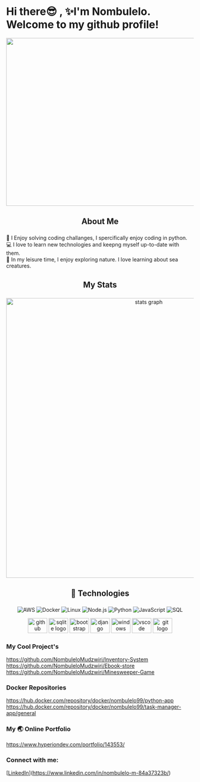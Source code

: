 # Hi there😎 , ✨I'm Nombulelo. Welcome to my github profile!  

<div align="center">
  <img src= "https://github.com/NombuleloMudzwiri/NombuleloMudzwiri/assets/131011594/2ec94029-9cf2-41fb-a22c-3836f935477d" width="1080" height="450" />
  </div>

<h2 align="center">About Me</h2>

###

🤖 I Enjoy solving coding challanges, I spercifically enjoy coding in python.\
💻 I love to learn new technologies and keepng myself up-to-date with them.\
🌟 In my leisure time, I enjoy exploring nature. I love learning about sea creatures.
###

<h2 align="center">My Stats</h2>

###

<div align="center">
  <img src="http://github-profile-summary-cards.vercel.app/api/cards/stats?username=nombulelomudzwiri&theme=aura_dark" width=750  alt="stats graph"/>

</div>

###

<h2 align="center">🔧 Technologies</h2>

###

<div align="center">

![AWS](https://img.shields.io/badge/-AWS-000?&logo=Amazon-AWS&logoColor=F90)
![Docker](https://img.shields.io/badge/-Docker-000?&logo=Docker)
![Linux](https://img.shields.io/badge/-Linux-000?&logo=Linux)
![Node.js](https://img.shields.io/badge/-Node.js-000?&logo=node.js)
![Python](https://img.shields.io/badge/-Python-000?&logo=Python)
![JavaScript](https://img.shields.io/badge/-JavaScript-000?&logo=JavaScript)
![SQL](https://img.shields.io/badge/-SQL-000?&logo=MySQL)

  
  <img src="https://cdn.jsdelivr.net/gh/devicons/devicon/icons/github/github-original-wordmark.svg" height="40" width="52" alt="github logo"/>
  <img src="https://cdn.jsdelivr.net/gh/devicons/devicon/icons/sqlite/sqlite-original-wordmark.svg" height="40" width="52" alt="sqlite logo"/>          
  <img src="https://cdn.jsdelivr.net/gh/devicons/devicon/icons/bootstrap/bootstrap-plain-wordmark.svg"  height="40" width="52" alt="bootstrap logo"/>    
  <img src="https://cdn.jsdelivr.net/gh/devicons/devicon/icons/django/django-plain-wordmark.svg" height="40" width="52" alt="django logo"/>     
  <img src="https://cdn.jsdelivr.net/gh/devicons/devicon/icons/windows8/windows8-original.svg" height="40" width="52" alt="windows logo"/>          
  <img src="https://cdn.jsdelivr.net/gh/devicons/devicon/icons/vscode/vscode-original-wordmark.svg" height="40" width="52" alt="vscode logo" />
  <img src="https://cdn.jsdelivr.net/gh/devicons/devicon/icons/git/git-plain.svg" height="40" width="52" alt="git logo"  />
</div>

### My Cool Project's
https://github.com/NombuleloMudzwiri/Inventory-System
https://github.com/NombuleloMudzwiri/Ebook-store
https://github.com/NombuleloMudzwiri/Minesweeper-Game

### Docker Repositories
https://hub.docker.com/repository/docker/nombulelo99/python-app
https://hub.docker.com/repository/docker/nombulelo99/task-manager-app/general


### My 🌏 Online Portfolio
https://www.hyperiondev.com/portfolio/143553/

### Connect with me:
[[LinkedIn](https://img.shields.io/badge/LinkedIn-%230077B5.svg?&style=flat-square&logo=linkedin&logoColor=white)](https://www.linkedin.com/in/nombulelo-m-84a37323b/)


</div>

###
